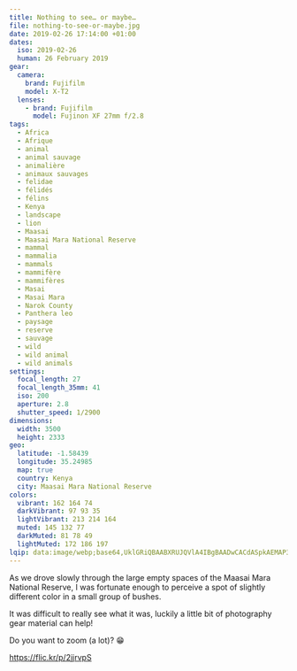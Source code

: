 ```yaml
---
title: Nothing to see… or maybe…
file: nothing-to-see-or-maybe.jpg
date: 2019-02-26 17:14:00 +01:00
dates:
  iso: 2019-02-26
  human: 26 February 2019
gear:
  camera:
    brand: Fujifilm
    model: X-T2
  lenses:
    - brand: Fujifilm
      model: Fujinon XF 27mm f/2.8
tags:
  - Africa
  - Afrique
  - animal
  - animal sauvage
  - animalière
  - animaux sauvages
  - felidae
  - félidés
  - félins
  - Kenya
  - landscape
  - lion
  - Maasai
  - Maasai Mara National Reserve
  - mammal
  - mammalia
  - mammals
  - mammifère
  - mammifères
  - Masai
  - Masai Mara
  - Narok County
  - Panthera leo
  - paysage
  - reserve
  - sauvage
  - wild
  - wild animal
  - wild animals
settings:
  focal_length: 27
  focal_length_35mm: 41
  iso: 200
  aperture: 2.8
  shutter_speed: 1/2900
dimensions:
  width: 3500
  height: 2333
geo:
  latitude: -1.58439
  longitude: 35.24985
  map: true
  country: Kenya
  city: Maasai Mara National Reserve
colors:
  vibrant: 162 164 74
  darkVibrant: 97 93 35
  lightVibrant: 213 214 164
  muted: 145 132 77
  darkMuted: 81 78 49
  lightMuted: 172 186 197
lqip: data:image/webp;base64,UklGRiQBAABXRUJQVlA4IBgBAADwCACdASpkAEMAP3GmxVk/v6iqL5abi/AuCWVt2YAFMgFhdTozrClCQ8j0d4pBZwgxBENJb2gq4w+H19AARitnV60r70jVxjcbRq61CYnygAD+5rCZwKA7p8G2QhaNLc/Iy1Ap7TOMWZ60f73a8JaKTrGGstaXIAum5NkdOrr9z/prW3cuOoJbB19dX3cGrBnKe0jNBAk9zm3eH2WeIwd9WdobSd5yptT172E0vYzX91as0cCyURu8eDDwWwJl1iFrfh+ZECBqOv2dnHlEI0dKtQ6tUZP7OIy9RPWk+H+Bv8HlJWzHKQXFA4REsNd1vQXSNQTxKbbrE449QjLAFIvv4GiHegBkFwiPXTgxXA4Lgv82Wn9IQAAA
---
```


As we drove slowly through the large empty spaces of the Maasai Mara National Reserve, I was fortunate enough to perceive a spot of slightly different color in a small group of bushes.

It was difficult to really see what it was, luckily a little bit of photography gear material can help!

Do you want to zoom (a lot)? 😁

https://flic.kr/p/2jjrvpS
